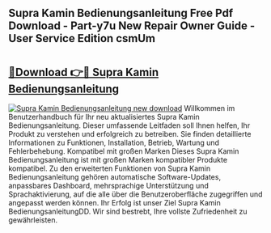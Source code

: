 ## Supra Kamin Bedienungsanleitung Free Pdf Download - Part-y7u New Repair Owner Guide - User Service Edition csmUm

# <h2><a href="http://df4wip.blite.top/?on=Supra+Kamin+Bedienungsanleitung">🔗Download 👉🔴 Supra Kamin Bedienungsanleitung</a></h2>

[![Supra Kamin Bedienungsanleitung new download](https://i.imgur.com/lujVjoI.png)](http://df4wip.blite.top/?on=Supra+Kamin+Bedienungsanleitung)
Willkommen im Benutzerhandbuch für Ihr neu aktualisiertes Supra Kamin Bedienungsanleitung. Dieser umfassende Leitfaden soll Ihnen helfen, Ihr Produkt zu verstehen und erfolgreich zu betreiben. Sie finden detaillierte Informationen zu Funktionen, Installation, Betrieb, Wartung und Fehlerbehebung. Kompatibel mit großen Marken Dieses Supra Kamin Bedienungsanleitung ist mit großen Marken kompatibler Produkte kompatibel. Zu den erweiterten Funktionen von Supra Kamin Bedienungsanleitung gehören automatische Software-Updates, anpassbares Dashboard, mehrsprachige Unterstützung und Sprachaktivierung, auf die alle über die Benutzeroberfläche zugegriffen und angepasst werden können. Ihr Erfolg ist unser Ziel Supra Kamin BedienungsanleitungDD. Wir sind bestrebt, Ihre vollste Zufriedenheit zu gewährleisten.
